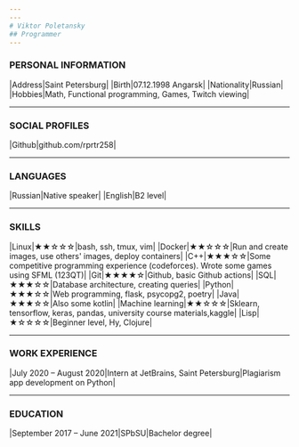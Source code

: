 ```yaml
---
---
# Viktor Poletansky
## Programmer
---
```

### PERSONAL INFORMATION

|Address|Saint Petersburg|
|Birth|07.12.1998 Angarsk|
|Nationality|Russian|
|Hobbies|Math, Functional programming, Games, Twitch viewing|

---
### SOCIAL PROFILES

|Github|github.com/rprtr258|

---
### LANGUAGES

|Russian|Native speaker|
|English|B2 level|

---
### SKILLS

|Linux|★★☆☆☆|bash, ssh, tmux, vim|
|Docker|★★☆☆☆|Run and create images, use others' images, deploy containers|
|C++|★★★☆☆|Some competitive programming experience (codeforces). Wrote some games using SFML (123QT)|
|Git|★★★★☆|Github, basic Github actions|
|SQL|★★★☆☆|Database architecture, creating queries|
|Python|★★★☆☆|Web programming, flask, psycopg2, poetry|
|Java|★★★☆☆|Also some kotlin|
|Machine learning|★★☆☆☆|Sklearn, tensorflow, keras, pandas, university course materials,kaggle|
|Lisp|★☆☆☆☆|Beginner level, Hy, Clojure|

---
### WORK EXPERIENCE

|July 2020 – August 2020|Intern at JetBrains, Saint Petersburg|Plagiarism app development on Python|

---
### EDUCATION

|September 2017 – June 2021|SPbSU|Bachelor degree|
